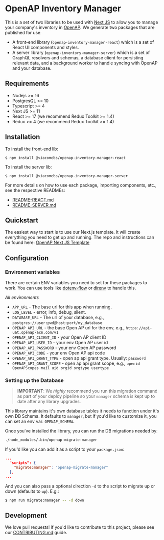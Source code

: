 # OpenAP Inventory Manager

This is a set of two libraries to be used with [Next JS](https://nextjs.org) to
allow you to manage your company's inventory in
[OpenAP](https://www.openap.tv/). We generate two packages that are published
for use:

- A front-end library (`openap-inventory-manager-react`) which is a set of React
  UI components and styles.
- A server library (`openap-inventory-manager-server`) which is a set of GraphQL
  resolvers and schemas, a database client for persisting relevant data, and a
  background worker to handle syncing with OpenAP and your database.

## Requirements

- Nodejs >= 16
- PostgresQL >= 10
- Typescript >= 4
- Next JS >= 11
- React >= 17 (we recommend Redux Toolkit >= 1.4)
- Redux >= 4 (we recommend Redux Toolkit >= 1.4)

## Installation

To install the front-end lib:

```
$ npm install @viacomcbs/openap-inventory-manager-react
```

To install the server lib:

```
$ npm install @viacomcbs/openap-inventory-manager-server
```

For more details on how to use each package, importing components, etc., see the
respective READMEs:

- [README-REACT.md](README-REACT.md)
- [README-SERVER.md](README-SERVER.md)

## Quickstart

The easiest way to start is to use our Next.js template. It will create
everything you need to get up and running. The repo and instructions can be
found here:
[OpenAP Next JS Template](https://github.com/ViacomInc/with-openap-inventory-manager)

## Configuration

### Environment variables

There are certain ENV variables you need to set for these packages to work. You
can use tools like [dotenv-flow](https://github.com/kerimdzhanov/dotenv-flow) or
[direnv](https://direnv.net/) to handle this.

_All environments_

- `APP_URL` - The base url for this app when running.
- `LOG_LEVEL` - error, info, debug, silent.
- `DATABASE_URL` - The url of your database, e.g.,
  `postgres://user:pwd@host:port/my_database`
- `OPENAP_API_URL` - the base Open AP url for the env, e.g.,
  `https://api-uat.openap-acn.com/v1`
- `OPENAP_API_CLIENT_ID` - your Open AP client ID
- `OPENAP_API_USER_ID` - your env Open AP user id
- `OPENAP_API_PASSWORD` - your env Open AP password
- `OPENAP_API_CODE` - your env Open AP api code
- `OPENAP_API_GRANT_TYPE` - open ap api grant type. Usually: `password`
- `OPENAP_API_GRANT_SCOPE` - open ap api grant scope, e.g.,
  `openid OpenAPScopes mail uid orgid orgtype usertype`

### Setting up the Database

> **IMPORTANT**: We _highly_ recommend you run this migration command as part of
> your deploy pipeline so your `manager` schema is kept up to date after any
> library upgrades.

This library maintains it's own database tables it needs to function under it's
own DB Schema. It defaults to `manager`, but if you'd like to customize it, you
can set an env var: `OPENAP_SCHEMA`.

Once you've installed the library, you can run the DB migrations needed by:

```bash
./node_modules/.bin/openap-migrate-manager
```

If you'd like you can add it as a script to your `package.json`:

```json
...
  "scripts": {
    "migrate:manager": "openap-migrate-manager"
  },
...
```

And you can also pass a optional direction `-d` to the script to migrate up or
down (defaults to `up`). E.g.:

```bash
$ npm run migrate:manager -- -d down
```

## Development

We love pull requests! If you'd like to contribute to this project, please see
our [CONTRIBUTING.md](./CONTRIBUTING.md) guide.
